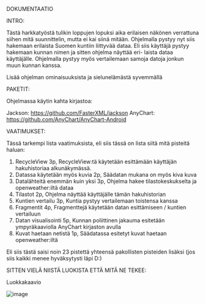 DOKUMENTAATIO

INTRO:

Tästä harkkatyöstä tulikin loppujen lopuksi aika erilaisen näkönen verrattuna siihen mitä suunnittelin, mutta ei kai siinä mitään. Ohjelmalla
pystyy nyt siis hakemaan erilaista Suomen kuntiin liittyvää dataa. Eli siis käyttäjä pystyy hakemaan kunnan nimen ja sitten ohjelma näyttää eri-
laista dataa käyttäjälle. Ohjelmalla pystyy myös vertailemaan samoja datoja jonkun muun kunnan kanssa.

Lisää ohjelman ominaisuuksista ja sielunelämästä syvemmällä

PAKETIT:

Ohjelmassa käytin kahta kirjastoa:

Jackson: https://github.com/FasterXML/jackson
AnyChart: https://github.com/AnyChart/AnyChart-Android

VAATIMUKSET:

Tässä tarkempi lista vaatimuksista, eli siis tässä on lista siitä mitä pisteitä haluan:

1. RecycleView 3p, RecycleView:tä käytetään esittämään käyttäjän hakuhistoriaa alkunäkymässä.
2. Datassa käytetään myös kuvia 2p, Säädatan mukana on myös kiva kuva
3. Datalähteitä enemmän kuin yksi 3p, Ohjelma hakee tilastokeskukselta ja openweather:iltä dataa
4. Tilastot 2p, Ohjelma näyttää käyttäjälle tämän hakuhistorian
5. Kuntien vertailu 3p, Kuntia pystyy vertailemaan toistensa kanssa
6. Fragmentit 4p, Fragmenttejä käytetään datan esittämiseen / kuntien vertailuun
7. Datan visualisointi 5p, Kunnan poliittinen jakauma esitetään ympyräkaaviolla AnyChart kirjaston avulla
8. Kuvat haetaan netistä 1p, Säädatassa esitetyt kuvat haetaan openweather:iltä

Eli siis tästä saisi noin 23 pistettä yhteensä pakollisten pisteiden lisäksi (jos siis kaikki menee hyväksytysti läpi D:)

SITTEN VIELÄ NIISTÄ LUOKISTA ETTÄ MITÄ NE TEKEE:

Luokkakaavio

![image](https://github.com/PANAANI/Olio-Ohjelmointi-Harkkatyo/assets/127149891/0646e7f0-b730-4c47-aee2-4b8df89cedf8)


